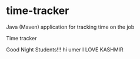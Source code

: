 # time-tracker
Java (Maven) application for tracking time on the job

Time tracker

Good Night Students!!!
hi umer I LOVE KASHMIR
